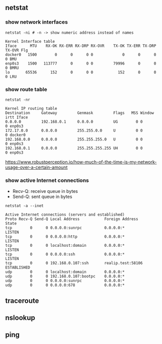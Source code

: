 ## netstat

### show network interfaces

```
netstat -ni # -n -> show numeric address instead of names

Kernel Interface table
Iface      MTU    RX-OK RX-ERR RX-DRP RX-OVR    TX-OK TX-ERR TX-DRP TX-OVR Flg
docker0   1500        0      0      0 0             0      0      0      0 BMU
enp0s3    1500   113777      0      0 0         79996      0      0      0 BMRU
lo       65536      152      0      0 0           152      0      0      0 LRU
```

### show route table

```
netstat -nr

Kernel IP routing table
Destination     Gateway         Genmask         Flags   MSS Window  irtt Iface
0.0.0.0         192.168.0.1     0.0.0.0         UG        0 0          0 enp0s3
172.17.0.0      0.0.0.0         255.255.0.0     U         0 0          0 docker0
192.168.0.0     0.0.0.0         255.255.255.0   U         0 0          0 enp0s3
192.168.0.1     0.0.0.0         255.255.255.255 UH        0 0          0 enp0s3
```

https://www.robustperception.io/how-much-of-the-time-is-my-network-usage-over-a-certain-amount

### show active Internet connections

- Recv-Q: receive queue in bytes
- Send-Q: sent queue in bytes


```
netstat -a --inet

Active Internet connections (servers and established)
Proto Recv-Q Send-Q Local Address           Foreign Address         State
tcp        0      0 0.0.0.0:sunrpc          0.0.0.0:*               LISTEN
tcp        0      0 0.0.0.0:http            0.0.0.0:*               LISTEN
tcp        0      0 localhost:domain        0.0.0.0:*               LISTEN
tcp        0      0 0.0.0.0:ssh             0.0.0.0:*               LISTEN
tcp        0      0 192.168.0.107:ssh       realip.test:58106       ESTABLISHED
udp        0      0 localhost:domain        0.0.0.0:*
udp        0      0 192.168.0.107:bootpc    0.0.0.0:*
udp        0      0 0.0.0.0:sunrpc          0.0.0.0:*
udp        0      0 0.0.0.0:678             0.0.0.0:*
```

## traceroute

## nslookup

## ping 


